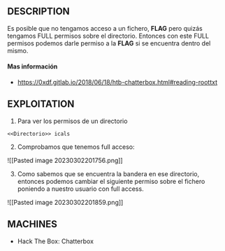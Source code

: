 
## DESCRIPTION

Es posible que no tengamos acceso a un fichero, **FLAG** pero quizás tengamos FULL permisos sobre el directorio. Entonces con este FULL permisos podemos darle permiso a la **FLAG** si se encuentra dentro del mismo.

#### Mas información
* https://0xdf.gitlab.io/2018/06/18/htb-chatterbox.html#reading-roottxt

## EXPLOITATION

1. Para ver los permisos de un directorio

```
<<Directorio>> icals
```

2. Comprobamos que tenemos full acceso:

![[Pasted image 20230302201756.png]]

3. Como sabemos que se encuentra la bandera en ese directorio, entonces podemos cambiar el siguiente permiso sobre el fichero poniendo a nuestro usuario con full access.

![[Pasted image 20230302201859.png]]

## MACHINES

* Hack The Box: Chatterbox
